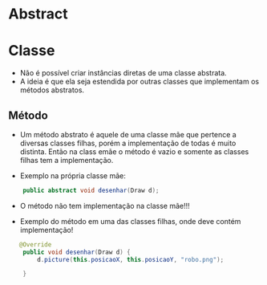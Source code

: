 # Abstract

# Classe

- Não é possível criar instâncias diretas de uma classe abstrata.
- A ideia é que ela seja estendida por outras classes que implementam os métodos abstratos.

## Método

- Um método abstrato é aquele de uma classe mãe que pertence a diversas classes filhas, porém a implementação de todas é muito distinta. Então na class emãe o método é vazio e somente as classes filhas tem a implementação.

- Exemplo na própria classe mãe:

```java
    public abstract void desenhar(Draw d);
```

- O método não tem implementação na classe mãe!!!


- Exemplo do método em uma das classes filhas, onde deve contém implementação!

```java
   @Override
    public void desenhar(Draw d) {
        d.picture(this.posicaoX, this.posicaoY, "robo.png");

    }
```
